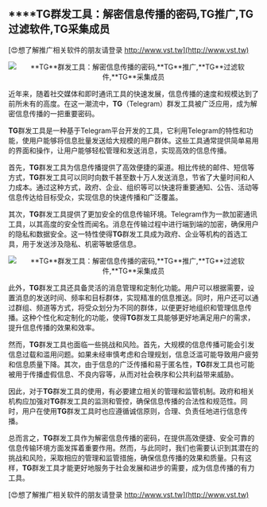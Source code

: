 ## ****TG**群发工具：解密信息传播的密码,**TG**推广,**TG**过滤软件,**TG**采集成员**

[😍想了解推广相关软件的朋友请登录 http://www.vst.tw](http://www.vst.tw)

 <center><img src="https://vst.tw/MP4/tuiguang/png/4.png" alt="**TG**群发工具：解密信息传播的密码,**TG**推广,**TG**过滤软件,**TG**采集成员"></center>

近年来，随着社交媒体和即时通讯工具的快速发展，信息传播的速度和规模达到了前所未有的高度。在这一潮流中，**TG**（Telegram）群发工具被广泛应用，成为解密信息传播的一把重要密码。

**TG**群发工具是一种基于Telegram平台开发的工具，它利用Telegram的特性和功能，使用户能够将信息批量发送给大规模的用户群体。这些工具通常提供简单易用的界面和操作，让用户能够轻松管理和发送消息，实现高效的信息传播。

首先，**TG**群发工具为信息传播提供了高效便捷的渠道。相比传统的邮件、短信等方式，**TG**群发工具可以同时向数千甚至数十万人发送消息，节省了大量时间和人力成本。通过这种方式，政府、企业、组织等可以快速将重要通知、公告、活动等信息传达给目标受众，实现信息的快速传播和广泛覆盖。

其次，**TG**群发工具提供了更加安全的信息传输环境。Telegram作为一款加密通讯工具，以其高度的安全性而闻名。消息在传输过程中进行端到端的加密，确保用户的隐私和数据安全。这一特性使得**TG**群发工具成为政府、企业等机构的首选工具，用于发送涉及隐私、机密等敏感信息。

 <center><img src="https://vst.tw/MP4/tuiguang/png/2.png" alt="**TG**群发工具：解密信息传播的密码,**TG**推广,**TG**过滤软件,**TG**采集成员"></center>

此外，**TG**群发工具还具备灵活的消息管理和定制化功能。用户可以根据需要，设置消息的发送时间、频率和目标群体，实现精准的信息推送。同时，用户还可以通过群组、频道等方式，将受众划分为不同的群体，以便更好地组织和管理信息传播。这种个性化和定制化的功能，使得**TG**群发工具能够更好地满足用户的需求，提升信息传播的效果和效率。

然而，**TG**群发工具也面临一些挑战和风险。首先，大规模的信息传播可能会引发信息过载和滥用问题。如果未经审慎考虑和合理规划，信息泛滥可能导致用户疲劳和信息质量下降。其次，由于信息的广泛传播和易于匿名性，**TG**群发工具也可能被用于传播虚假信息、不良内容等，从而对社会秩序和公共利益带来威胁。

因此，对于**TG**群发工具的使用，有必要建立相关的管理和监管机制。政府和相关机构应加强对**TG**群发工具的监测和管控，确保信息传播的合法性和规范性。同时，用户在使用**TG**群发工具时也应遵循诚信原则，合理、负责任地进行信息传播。

总而言之，**TG**群发工具作为解密信息传播的密码，在提供高效便捷、安全可靠的信息传输环境方面发挥着重要作用。然而，与此同时，我们也需要认识到其潜在的挑战和风险，采取相应的管理和监管措施，确保信息传播的效果和质量。只有这样，**TG**群发工具才能更好地服务于社会发展和进步的需要，成为信息传播的有力工具。

[😍想了解推广相关软件的朋友请登录 http://www.vst.tw](http://www.vst.tw)



